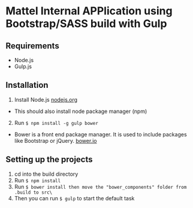 # Mattel Internal APPlication using Bootstrap/SASS build with Gulp

## Requirements
- Node.js
- Gulp.js

## Installation
1. Install Node.js [nodejs.org](http://www.nodejs.org)
- This should also install node package manager (npm)
2. Run ```$ npm install -g gulp bower```
- Bower is a front end package manager. It is used to include packages like Bootstrap or jQuery. [bower.io](http://www.bower.io)

## Setting up the projects
1. cd into the build directory
2. Run ```$ npm install```
3. Run ```$ bower install then move the "bower_components" folder from .build to src\```
4. Then you can run ```$ gulp``` to start the default task
